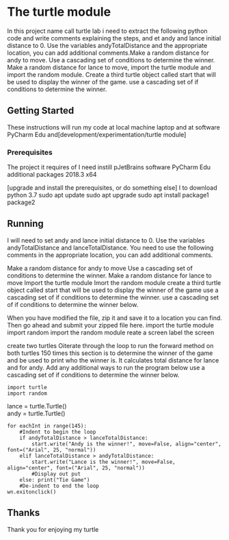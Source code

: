  # The turtle module

   In this project name call turtle lab i need to extract the following python code and write comments explaining the steps, and et andy and lance initial distance to 0. Use the variables andyTotalDistance and the appropriate location, you can add additional comments.Make a random distance for andy to move. Use a cascading set of conditions to determine the winner. Make a random distance for lance to move, import the turtle module and import the random module. Create a third turtle object called start that will be used to display the winner of the game. use a cascading set of if conditions to determine the winner. 


## Getting Started
These instructions will run my code at local machine laptop and at software PyCharm Edu and[development/experimentation/turtle module]



### Prerequisites
The project it requires of I need instill pJetBrains 
software PyCharm Edu 
additional packages 2018.3 x64


[upgrade and install the prerequisites, or do something else]
I to download python 3.7 
sudo apt update
sudo apt upgrade
sudo apt install package1 package2



## Running

I  will need to set andy and lance initial distance to 0.  Use the variables andyTotalDistance and lanceTotalDistance.
You need to use the following comments in the appropriate location, you can add additional comments.

Make a random distance for andy to move
Use a cascading set of conditions to determine the winner.
Make a random distance for lance to move
Import the turtle module 
Imort the random module
create a third turtle object called start that will be used to display the winner of the game 
use a cascading set of if conditions to determine the winner.
use a cascading set of if conditions to determine the winner below. 

When you have modified the file, zip it and save it to a location you can find.  Then go ahead and submit your zipped file here.
import the turtle module
import random
import the random module
reate a screen
label the screen

create two turtles
Oiterate through the loop to run the forward method on both turtles 150 times
this section is to determine the winner of the game and be used to print who the winner is.  It calculates total distance for lance and for andy.
Add any additional ways to run the program below
use a cascading set of if conditions to determine the winner below. 

```
import turtle               
import random
```
lance = turtle.Turtle()     
andy = turtle.Turtle()


```
for eachInt in range(145):
    #Indent to begin the loop
    if andyTotalDistance > lanceTotalDistance:
        start.write("Andy is the winner!", move=False, align="center", font=("Arial", 25, "normal"))
    elif lanceTotalDistance > andyTotalDistance:
        start.write("Lance is the winner!", move=False, align="center", font=("Arial", 25, "normal"))
        #Display out put
    else: print("Tie Game")
    #De-indent to end the loop
wn.exitonclick()
```

## Thanks
Thank you for enjoying my turtle
